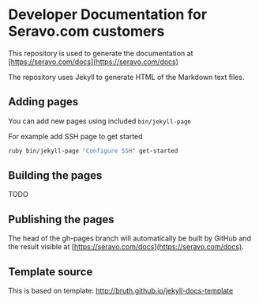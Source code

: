 # Developer Documentation for Seravo.com customers

This repository is used to generate the documentation at [https://seravo.com/docs](https://seravo.com/docs)

The repository uses Jekyll to generate HTML of the Markdown text files.

## Adding pages

You can add new pages using included ```bin/jekyll-page```

For example add SSH page to get started
```bash
ruby bin/jekyll-page "Configure SSH" get-started
```

## Building the pages

TODO

## Publishing the pages

The head of the gh-pages branch will automatically be built by GitHub and the result visible at [https://seravo.com/docs](https://seravo.com/docs).

## Template source
This is based on template: http://bruth.github.io/jekyll-docs-template
